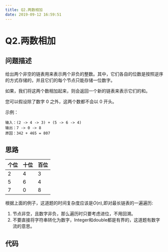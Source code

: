 ```yaml
---
title: Q2.两数相加
date: 2019-09-12 16:59:51
---
```

# Q2.两数相加

## 问题描述

给出两个非空的链表用来表示两个非负的整数。其中，它们各自的位数是按照逆序的方式存储的，并且它们的每个节点只能存储一位数字。

如果，我们将这两个数相加起来，则会返回一个新的链表来表示它们的和。

您可以假设除了数字 0 之外，这两个数都不会以 0 开头。

示例：

```
输入：(2 -> 4 -> 3) + (5 -> 6 -> 4)
输出：7 -> 0 -> 8
原因：342 + 465 = 807
```

## 思路

|个位|十位|百位|
|:---|:---|:---|
|2|4|3|
|5|6|4|
|7|0|8|

根据上面的例子，这道题的时间复杂度应该是$O(n)$,即对最长链表的一遍遍历:

1. 节点非空，且数字非负，那么遍历时只要考虑进位，不用回溯。
2. 不要直接将字符串转化为数字，Integer和double都是有界的，这道题有数字流的意思。

## 代码

